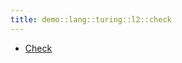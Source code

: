 ```yaml
---
title: demo::lang::turing::l2::check
---
```



* [Check](../../../../../../Library/demo/lang/turing/l2/check/Check.md)
